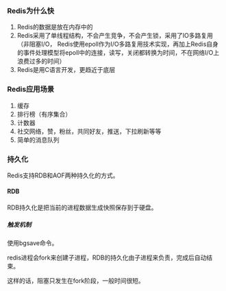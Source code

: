 ### Redis为什么快
1. Redis的数据是放在内存中的
2. Redis采用了单线程结构，不会产生竞争，不会产生锁，采用了IO多路复用
（非阻塞I/O， Redis使用epoll作为I/O多路复用技术实现，再加上Redis自身的事件处理模型将epoll中的连接，读写，关闭都转换为时间，不在网络I/O上浪费过多的时间）
3. Redis是用C语言开发，更趋近于底层

### Redis应用场景
1. 缓存
2. 排行榜（有序集合）
3. 计数器
4. 社交网络，赞，粉丝，共同好友，推送，下拉刷新等等
5. 简单的消息队列

### 持久化
Redis支持RDB和AOF两种持久化的方式。

#### RDB
RDB持久化是把当前的进程数据生成快照保存到于硬盘。

##### 触发机制
使用bgsave命令。

redis进程会fork来创建子进程，RDB的持久化由子进程来负责，完成后自动结束。

这样的话，阻塞只发生在fork阶段，一般时间很短。
